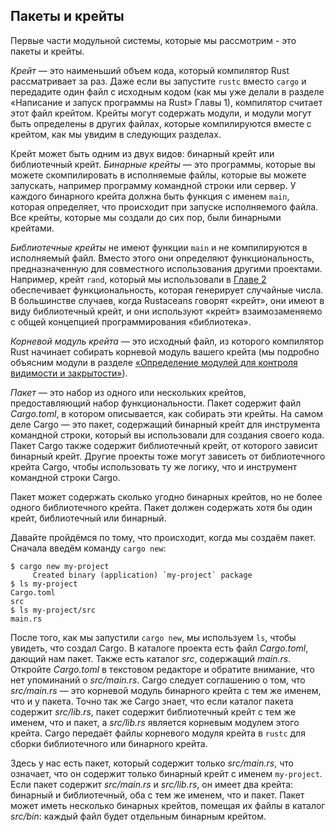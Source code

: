## Пакеты и крейты

Первые части модульной системы, которые мы рассмотрим - это пакеты и крейты.

*Крейт* — это наименьший объем кода, который компилятор Rust рассматривает за раз. Даже если вы запустите `rustc` вместо `cargo` и передадите один файл с исходным кодом (как мы уже делали в разделе «Написание и запуск программы на Rust» Главы 1), компилятор считает этот файл крейтом. Крейты могут содержать модули, и модули могут быть определены в других файлах, которые компилируются вместе с крейтом, как мы увидим в следующих разделах.

Крейт может быть одним из двух видов: бинарный крейт или библиотечный крейт. *Бинарные крейты* — это программы, которые вы можете скомпилировать в исполняемые файлы, которые вы можете запускать, например программу командной строки или сервер. У каждого бинарного крейта должна быть функция с именем `main`, которая определяет, что происходит при запуске исполняемого файла. Все крейты, которые мы создали до сих пор, были бинарными крейтами.

*Библиотечные крейты* не имеют функции `main` и не компилируются в исполняемый файл. Вместо этого они определяют функциональность, предназначенную для совместного использования другими проектами. Например, крейт `rand`, который мы использовали в [Главе 2][rand]<!-- ignore --> обеспечивает функциональность, которая генерирует случайные числа. В большинстве случаев, когда Rustaceans говорят «крейт», они имеют в виду библиотечный крейт, и они используют «крейт» взаимозаменяемо с общей концепцией программирования «библиотека».

*Корневой модуль крейта* — это исходный файл, из которого компилятор Rust начинает собирать корневой модуль вашего крейта (мы подробно объясним модули в разделе [«Определение модулей для контроля видимости и закрытости»][modules]<!-- ignore -->).

*Пакет* — это набор из одного или нескольких крейтов, предоставляющий набор функциональности. Пакет содержит файл *Cargo.toml*, в котором описывается, как собирать эти крейты. На самом деле Cargo — это пакет, содержащий бинарный крейт для инструмента командной строки, который вы использовали для создания своего кода. Пакет Cargo также содержит библиотечный крейт, от которого зависит бинарный крейт. Другие проекты тоже могут зависеть от библиотечного крейта Cargo, чтобы использовать ту же логику, что и инструмент командной строки Cargo.

Пакет может содержать сколько угодно бинарных крейтов, но не более одного библиотечного крейта. Пакет должен содержать хотя бы один крейт, библиотечный или бинарный.

Давайте пройдёмся по тому, что происходит, когда мы создаём пакет. Сначала введём команду `cargo new`:

```console
$ cargo new my-project
     Created binary (application) `my-project` package
$ ls my-project
Cargo.toml
src
$ ls my-project/src
main.rs
```

После того, как мы запустили `cargo new`, мы используем `ls`, чтобы увидеть, что создал Cargo. В каталоге проекта есть файл *Cargo.toml*, дающий нам пакет. Также есть каталог *src*, содержащий *main.rs*. Откройте *Cargo.toml* в текстовом редакторе и обратите внимание, что нет упоминаний о *src/main.rs*. Cargo следует соглашению о том, что *src/main.rs* — это корневой модуль бинарного крейта с тем же именем, что и у пакета. Точно так же Cargo знает, что если каталог пакета содержит *src/lib.rs*, пакет содержит библиотечный крейт с тем же именем, что и пакет, а *src/lib.rs* является корневым модулем этого крейта. Cargo передаёт файлы корневого модуля крейта в `rustc` для сборки библиотечного или бинарного крейта.

Здесь у нас есть пакет, который содержит только *src/main.rs*, что означает, что он содержит только бинарный крейт с именем `my-project`. Если пакет содержит *src/main.rs* и *src/lib.rs*, он имеет два крейта: бинарный и библиотечный, оба с тем же именем, что и пакет. Пакет может иметь несколько бинарных крейтов, помещая их файлы в каталог *src/bin*: каждый файл будет отдельным бинарным крейтом.

[modules]: ch07-02-defining-modules-to-control-scope-and-privacy.html
[rand]: ch02-00-guessing-game-tutorial.html#generating-a-random-number
